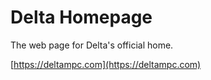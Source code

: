 # Delta Homepage

The web page for Delta's official home.

[https://deltampc.com](https://deltampc.com)
